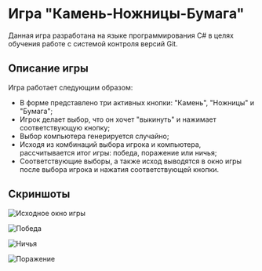 # Игра "Камень-Ножницы-Бумага"

Данная игра разработана на языке программирования C# в целях обучения работе с системой контроля версий Git. 

## Описание игры

Игра работает следующим образом:

- В форме представлено три активных кнопки: "Камень", "Ножницы" и "Бумага";
- Игрок делает выбор, что он хочет "выкинуть" и нажимает соответствующую кнопку;
- Выбор компьютера генерируется случайно;
- Исходя из комбинаций выбора игрока и компьютера, рассчитывается итог игры: победа, поражение или ничья;
- Соответствующие выборы, а также исход выводятся в окно игры после выбора игрока и нажатия соответствующей кнопки.

## Скриншоты

![Исходное окно игры](https://drive.google.com/file/d/1L8nMaIXhUF7cD2aNVYFCizyh_o84YR-u/view?usp=drive_link)

![Победа](https://drive.google.com/file/d/1HYYDxsD_4ZgZ-usZfoEL_rHPKYZeljB-/view?usp=drive_link)

![Ничья](https://drive.google.com/file/d/1Sm_Pg71IKiDS2LHEDayaYcRAle-XLU8b/view?usp=drive_link)

![Поражение](https://drive.google.com/file/d/1OhOoANZa2B5Bplob2QeyqViI6h7nVfeD/view?usp=drive_link)